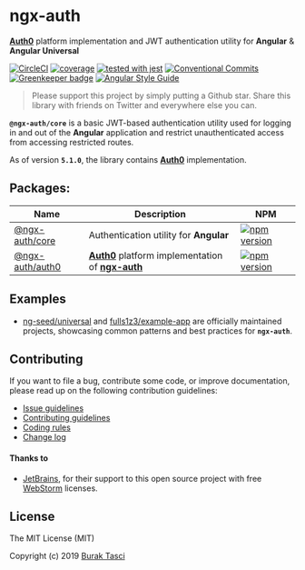 # ngx-auth

**[Auth0]** platform implementation and JWT authentication utility for **Angular** & **Angular Universal**

[![CircleCI](https://circleci.com/gh/fulls1z3/ngx-auth.svg?style=shield)](https://circleci.com/gh/fulls1z3/ngx-auth)
[![coverage](https://codecov.io/github/fulls1z3/ngx-auth/coverage.svg?branch=master)](https://codecov.io/gh/fulls1z3/ngx-auth)
[![tested with jest](https://img.shields.io/badge/tested_with-jest-99424f.svg)](https://github.com/facebook/jest)
[![Conventional Commits](https://img.shields.io/badge/Conventional%20Commits-1.0.0-yellow.svg)](https://conventionalcommits.org)
[![Greenkeeper badge](https://badges.greenkeeper.io/fulls1z3/ngx-auth.svg)](https://greenkeeper.io/)
[![Angular Style Guide](https://mgechev.github.io/angular2-style-guide/images/badge.svg)](https://angular.io/styleguide)

> Please support this project by simply putting a Github star. Share this library with friends on Twitter and everywhere else you can.

**`@ngx-auth/core`** is a basic JWT-based authentication utility used for logging in and out of the **Angular** application
and restrict unauthenticated access from accessing restricted routes.

As of version **`5.1.0`**, the library contains **[Auth0]** implementation.

## Packages:

| Name                                                                                         | Description                                           | NPM                                                                                                               |
| -------------------------------------------------------------------------------------------- | ----------------------------------------------------- | ----------------------------------------------------------------------------------------------------------------- |
| [@ngx-auth/core](https://github.com/fulls1z3/ngx-auth/tree/master/packages/@ngx-auth/core)   | Authentication utility for **Angular**                | [![npm version](https://badge.fury.io/js/%40ngx-auth%2Fcore.svg)](https://www.npmjs.com/package/@ngx-auth/core)   |
| [@ngx-auth/auth0](https://github.com/fulls1z3/ngx-auth/tree/master/packages/@ngx-auth/auth0) | **[Auth0]** platform implementation of **[ngx-auth]** | [![npm version](https://badge.fury.io/js/%40ngx-auth%2Fauth0.svg)](https://www.npmjs.com/package/@ngx-auth/auth0) |

## Examples

- [ng-seed/universal] and [fulls1z3/example-app] are officially maintained projects, showcasing common patterns and best
  practices for **`ngx-auth`**.

## Contributing

If you want to file a bug, contribute some code, or improve documentation, please read up on the following contribution guidelines:

- [Issue guidelines](CONTRIBUTING.md#submit)
- [Contributing guidelines](CONTRIBUTING.md)
- [Coding rules](CONTRIBUTING.md#rules)
- [Change log](/releases)

#### Thanks to

- [JetBrains], for their support to this open source project with free [WebStorm] licenses.

## License

The MIT License (MIT)

Copyright (c) 2019 [Burak Tasci]

[ngx-auth]: https://github.com/fulls1z3/ngx-auth
[ng-seed/universal]: https://github.com/ng-seed/universal
[fulls1z3/example-app]: https://github.com/fulls1z3/example-app
[auth0]: https://auth0.com
[jetbrains]: https://www.jetbrains.com/community/opensource
[webstorm]: https://www.jetbrains.com/webstorm
[burak tasci]: https://github.com/fulls1z3
